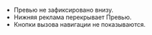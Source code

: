 * Превью не зафиксировано внизу.
* Нижняя реклама перекрывает Превью.
* Кнопки вызова навигации не показываются.